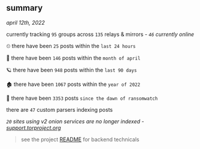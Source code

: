
## summary
_april 12th, 2022_

currently tracking `95` groups across `135` relays & mirrors - _`46` currently online_

⏲ there have been `25` posts within the `last 24 hours`

🦈 there have been `146` posts within the `month of april`

🪐 there have been `948` posts within the `last 90 days`

🏚 there have been `1067` posts within the `year of 2022`

🦕 there have been `3353` posts `since the dawn of ransomwatch`

there are `47` custom parsers indexing posts

_`20` sites using v2 onion services are no longer indexed - [support.torproject.org](https://support.torproject.org/onionservices/v2-deprecation/)_

> see the project [README](https://github.com/thetanz/ransomwatch#ransomwatch--) for backend technicals
